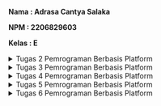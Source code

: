 **Nama    : Adrasa Cantya Salaka**

**NPM     : 2206829603**

**Kelas   : E**

<details>

<summary> Tugas 2 Pemrograman Berbasis Platform </summary>

</br>

# Tugas 2 Pemrograman Berbasis Platform

## Aplikasi Adaptable dari Tugas 2: Inventory App dapat diakses melalui tautan [berikut](https://tugas-2-pbp-aca.adaptable.app/main/).

1. Jelaskan bagaimana cara kamu mengimplementasikan checklist di atas secara step-by-step (bukan hanya sekadar mengikuti tutorial).
   
     - [x]  Membuat sebuah proyek Django baru.
           
     Untuk bisa membuat sebuah proyek Django baru, saya perlu membuat virtual environment di dalam direktori proyek Inventory_App. Hal ini dilakukan dengan tujuan mengisolasi dependencies antara proyek-proyek yang berbeda.

     Di dalam virtual environment tersebut, saya perlu memasangkan dependencies (pada kasus ini, dependencies dituliskan di dalam sebuah file bernama `requirements.txt`) menggunakan perintah `pip install -r requirements.txt`. Selanjutnya, saya akan membuat proyek Django dengan perintah `django-admin startproject Inventory_App .` 

     - [x] Membuat aplikasi dengan nama main pada proyek tersebut.
           
     Di dalam proyek Inventory_App, perintah yang perlu dijalankan untuk membuat aplikasi dengan nama main adalah `python manage.py startapp main`. Perintah ini akan menciptakan direktori baru dengan nama `main` yang akan berisi struktur awal untuk aplikasi Inventory_App.
   
     - [x] Melakukan routing pada proyek agar dapat menjalankan aplikasi main.
           
     Agar aplikasi bernama `main` yang sudah dibuat tadi dapat dijalankan, saya perlu membuka file `settings.py` dan menambahkan `'main'` (nama aplikasi yang dibuat tadi) pada variabel `INSTALLED_APPS`.

     - [x] Membuat model pada aplikasi main dengan nama Item dan memiliki atribut wajib sebagai berikut.
           
     `name` sebagai nama item dengan tipe `CharField`.
   
     `amount` sebagai jumlah item dengan tipe `IntegerField`.

     `description` sebagai deskripsi item dengan tipe `TextField`.

     Untuk bisa memenuhi kriteria-kriteria di atas, saya mmemasukkan barisan kode berikut pada berkas `models.py` di aplikasi main.
   
   ```
     from django.db import models

     class Product(models.Model): # Membuat class Product sebagai nama model yang akan dibuat. models.Model untuk mendefinisikan model pada Django.
         # Assigning each attributes to their respective datatypes.
         name = models.CharField(max_length=255)
         amount = models.IntegerField()
         description = models.TextField()
   ```

     Langkah yang seharusnya saya lakukan adalah mengaplikasikan migrasi model dengan cara menjalankan perintah-perintah berikut secara berurutan pada command prompt.

   `python manage.py makemigrations` # Untuk mencari perbedaan pada model.

   `python manage.py migrate` # Mengaplikasikan perubahan yang ditemukan

     - [x] Membuat sebuah fungsi pada views.py untuk dikembalikan ke dalam sebuah template HTML yang menampilkan nama aplikasi serta nama dan kelas kamu.

     Pada berkas `views.py` yang terletak di dalam berkas aplikasi main, tambahkan kode `from django.shortcuts import render` di line nomor 1 . Tujuan kode ini adalah mengimpor fungsi render dari modul `django.shortcuts` untuk me-render tampilan HTML dengan menggunakan data yang diberikan. Di bawahnya, kita perlu menambahkan barisan kode berikut.
     ```
      def show_main(request):
          context = {
              'app_name': 'Inventory App', 
              'name': 'Adrasa Cantya Salaka',
              'class': 'PBP E'
          }
      
          return render(request, "main.html", context)
     ```
     
     `def show_main(request)` merupakan deklarasi fungsi `show_main`, yang menerima parameter `request`. Fungsi ini akan mengatur permintaan HTTP dan mengembalikan tampilan yang sesuai. `context` adalah dictionary yang berisi data yang akan dikirimkan ke tampilan. Pada konteks ini, tiga data disertakan, yaitu:

     - app_name: Data nama aplikasi.
     - name: Data nama.
     - class: Data kelas.
       
    `return render(request, "main.html", context)` berguna untuk me-render tampilan `main.html` dengan menggunakan fungsi render yang mengambil tiga argumen (`request`, `"main.html"`, dan `context`) sehingga tampilannya bisa dinamis.

     - [X] Membuat sebuah routing pada urls.py aplikasi main untuk memetakan fungsi yang telah dibuat pada views.py.

     Di dalam direktori main, saya akan membuat berkas berjudul `urls.py`. Berkas ini bertanggung jawab untuk mengonfigurasi routing URL aplikasi main.

     Isi dari berkas tersebut adalah sebagai berikut.
     ```
     from django.urls import path # Mendefinisikan pola URL
     from main.views import show_main # Tampilan yang akan ditampilkan saat URL diakses

     app_name = 'main' # Memberikan nama unik pada pola URL dalam aplikasi

     urlpatterns = [
        path('', show_main, name='show_main'),
     ]
     ```
     Selanjutnya yang perlu kita lakukan adalah menambahkan rute URL dalam `urls.py` tingkat proyek untuk menghubungkannya ke tampilan main. Hal ini dilakukan dengan cara mengimpor fungsi `include` untuk mengimpor rute URL dari aplikasi lain (dalam hal ini, dari aplikasi main) ke dalam berkas `urls.py` Inventory_App. Dilanjut dengan menambahkan rute URL `path('main/', include('main.urls'))` pada variabel `urlpatterns`, path URL `'main/'` akan diarahkan ke rute URL yang dibuat tadi pada file `urls.py` di aplikasi main. File `urls.py` pada aplikasi main bertugas untuk mengatur rute URL spesifik yang dibutuhkan oleh fitur-fitur aplikasi main sedangkan `urls.py` pada proyek Inventory_App bertugas untuk mengarahkan rute URL proyek dan akan mengimpor rute URL dari file `urls.py` aplikasi-aplikasi bila dibutuhkan.

     - [X] Melakukan deployment ke Adaptable terhadap aplikasi yang sudah dibuat sehingga nantinya dapat diakses oleh teman-temanmu melalui Internet.

     Langkah pertama yang harus dilakukan adalah memastikan file proyek `Inventory_App` sudah memiliki repositori di GitHub dengan nama `Inventory_App`. Pada website Adaptable.io, pilih `Create New App` dan pilih opsi `Connect Git Repository`, kemudian pilih `repository Inventory_App` dan pilih `branch main`. Langkah selanjutnya adalah memilih `Python App Template` sebagai Deploy Template-nya, Gunakan Database Type `Postgre SQL` dan pilih `python version` sesuai dengan yang digunakan (3.11) dan mengisi start command dengan perintah `python manage.py migrate && gunicorn Inventory_App.wsgi`. Masukkan nama aplikasi, yaitu `tugas-2-pbp-aca`, dimana nama ini juga akan menjadi nama domainnya, terakhir centang bagian `HTTP Listener on PORT` dan klik `Deploy App` untuk memulai proses deployment.

2. Buatlah bagan yang berisi request client ke web aplikasi berbasis Django beserta responnya dan jelaskan pada bagan tersebut kaitan antara `urls.py`, `views.py`, `models.py`, dan berkas html.
   
   ![2.1 Gambar Bagan](https://github.com/acasalaka/Inventory_App/assets/124960259/9884e981-7c46-4f25-83f9-5af771d56693)
   Awalnya, `Client` akan mengirimkan HTTP request ke URL tertentu dan ditangkap oleh `urls.py`. `urls.py` mencocokkan URL yang diterima dari request dengan pola URL yang didefinisikan dalam file ini. Jika URL cocok dengan salah satu pola yang ada, `urls.py` mengarahkan request ke `views.py` yang sesuai. `views.py` dapat berinteraksi dengan `models.py` (jika diperlukan) untuk mengambil atau memanipulasi data dari database. `models.py` mengembalikan data dari database ke `views.py`. `views.py` akan mengolah berkas `main.html` dengan menggunakan data yang telah diperoleh dari `models.py`. Hasil olahan `main.html` oleh `views.py` akan menghasilkan response yang dikirim kembali ke `Client`

3. Jelaskan mengapa kita menggunakan virtual environment? Apakah kita tetap dapat membuat aplikasi web berbasis Django tanpa menggunakan virtual environment?
   
   Pada sebuah proyek yang menggunakan Django, kita perlu menggunakan virtual environment untuk mengisolasi package serta dependencies dari aplikasi sehingga tidak bertabrakan dengan versi lain yang ada pada komputer. Apabila dianalogikan, virtual environment adalah sebuah kamar pribadi di dalam rumah yang sangat bebas untuk digunakan oleh seseorang tanpa mengganggu penghuni-penghuni yang lain. Kita tetap dapat membuat aplikasi web berbasis Django tanpa menggunakan virtual environment, namun pastinya akan rentan bermasalah disaat kita memiliki lebih dari satu proyek Django pada komputer kita.  

4. Jelaskan apakah itu MVC, MVT, MVVM dan perbedaan dari ketiganya.

   Ketiganya merupakan jenis-jenis pola desain arsitektur. 
   
   **Model - View - Controller (MVC)**
   _Referensi: [https://www.geeksforgeeks.org/mvc-framework-introduction/](https://www.geeksforgeeks.org/mvc-framework-introduction/)_ 
   
   ![4.1 Gambar Bagan MVC](https://github.com/acasalaka/Inventory_App/assets/124960259/81e4e801-6b05-4138-b398-765742447796)
   
   - Model: komponen ini berisi tentang logika bisnis dan status data yang ada di dalam aplikasi. Ini dapat mewakili data yang ditransfer antara komponen View dan Controller atau data terkait logika bisnis lainnya.
   - View: komponen ini berhubungan dengan antarmuka pengguna yang terdiri dari HTML/CSS.XML. Komponen ini berkomunikasi dengan pengontrol dan terkadang berinteraksi dengan model. View berkerja sama dengan controller untuk menciptakan tampilan dinamis pada aplikasi yang dikembangkan. Selain bertugas untuk menangani antarmuka dan interaksi pengguna, komponen view juga memiliki tugas untuk menyajikan data yang sesuai untuk pengguna.
   - Controller: Controller adalah komponen yang mengintegrasikan View dan Model, perantara. Memproses semua logika bisnis dan permintaan masuk, memanipulasi data menggunakan komponen Model, dan berinteraksi dengan View untuk me-render tampilan akhir.
   
   Perbedaannya dengan yang lain adalah mempunyai batasan yang jelas antara logika bisnis, logika UI, dan logika input. Selain itu, perbedaan-perbedaan lainnya antara lain inputnya diarahkan pada Controller, relasi antara Controller dan View bersifat many-to-one, dan Controller menyerahkan Model ke View juga sehingga View paham tentang Controller. 
   
   **Model - View - Template (MVT)**
   _Referensi: [https://www.geeksforgeeks.org/django-project-mvt-structure/](https://www.geeksforgeeks.org/django-project-mvt-structure/)_ 
   
   ![4.2 Gambar Bagan MVT](https://github.com/acasalaka/Inventory_App/assets/124960259/2c981e8d-0834-4687-b8cc-1ec33a1d46be)

     Merupakan turunan dari MVC.
     
   - Model: bertindak sebagai interface data. objek yang mendefinisikan entitas pada database beserta konfigurasinya.
   - View: interface pengguna — apa yang dilihat di browser saat me-render situs web. Logika utama dari aplikasi yang akan melakukan pemrosesan terhadap permintaan yang masuk.
   - Template: komponen yang berfungsi untuk mengatur tampilan atau antarmuka pengguna. Template memisahkan kode HTML dari logika aplikasi. Dalam MVT, template digunakan untuk merancang tampilan yang akhirnya akan diisi dengan data dari Model melalui View.
  
   Perbedaannya dengan yang lain adalah alurnya. Berikut adalah alur pemrosesan sebuah request atau permintaan pada MVT. Yang pertama, permintaan yang masuk ke dalam server Django akan diproses melalui `urls` untuk diteruskan ke `views` yang didefinisikan oleh pengembang untuk memproses permintaan tersebut. Apabila terdapat proses yang membutuhkan keterlibatan database, maka nantinya `views` akan memanggil query ke `models` dan database akan mengembalikan hasil dari query tersebut ke `views`. Setelah permintaan telah selesai diproses, hasil proses tersebut akan dipetakan ke dalam HTML yang sudah didefinisikan sebelum akhirnya HTML tersebut dikembalikan ke pengguna sebagai respons.

   **Model - View - ViewModel (MVVM)**
   _Referensi: [https://www.geeksforgeeks.org/introduction-to-model-view-view-model-mvvm/](https://www.geeksforgeeks.org/introduction-to-model-view-view-model-mvvm/)_
   
   ![4.3 Gambar Bagan MVVM](https://github.com/acasalaka/Inventory_App/assets/124960259/b97b6af3-2fda-40f0-9c2f-d69127d4354e)

   - Model: objek bisnis yang merangkum data dan perilaku domain aplikasi, hanya menyimpan data.
   - View: memformat data sehingga mudah untuk dilihat oleh pengguna.
   - ViewModel: abstraksi dari View dan juga penyedia pembungkus data Model untuk ditautkan. ViewModel terdiri dari Model yang diubah menjadi View, dan berisi perintah yang dapat digunakan oleh View untuk mempengaruhi Model.
   
   Perbedaannya dengan yang lain adalah inputnya diawali pada Model, relasi antara ViewModel dengan View dan Model bersifat one-to-many, dan View tidak aware akan Model.


</details>

<details>

<summary> Tugas 3 Pemrograman Berbasis Platform </summary>

</br>

# Tugas 3 Pemrograman Berbasis Platform


1.   Apa perbedaan antara form POST dan form GET dalam Django?

   POST dan GET adalah satu-satunya metode HTTP yang digunakan saat menangani formulir. Akan tetapi, keduanya memiliki fungsi yang berbeda. Tabel di bawah ini menjelaskan perbedaan POST dan GET dalam Django. Berikut adalah [sumber](https://docs.djangoproject.com/en/4.2/topics/forms/#:~:text=GET%20and%20POST%20are%20typically,the%20state%20of%20the%20system) yang saya gunakan.
   
| POST | GET | 
| :-----------: | :---------: |
| POST digunakan saat ada permintaan untuk mengubah keadaan sistem | GET hanya boleh digunakan untuk permintaan yang tidak mempengaruhi keadaan sistem | 
| Formulir masuk Django dikembalikan menggunakan metode POST | GET menggabungkan data yang dikirimkan ke dalam string, dan menggunakannya untuk membuat URL | 
| Lebih aman, dapat digunakan untuk admin form dan menulis password | Lebih tidak aman, seluruh tulisan akan ditampilkan pada URL | 


2.   Apa perbedaan utama antara XML, JSON, dan HTML dalam konteks pengiriman data?

   [Sumber 1](https://www.deltaxml.com/blog/xml/whats-the-relationship-between-xml-json-html-and-the-internet/#:~:text=The%20differences%20between%20XML%2C%20JSON,how%20that%20data%20is%20displayed.), [Sumber 2](https://www.dicoding.com/blog/apa-itu-json/) & [Sumber 3](https://aws.amazon.com/id/compare/the-difference-between-json-xml/)
   
| XML (eXtensible Markup Language) | JSON (JavaScript Object Notation) | HTML (HyperText Markup Language) |
| :-----------: | :---------: | :----------: |
| XML memiliki data yang lebih terstruktur dan pengguna dapat menggunakannya untuk menambahkan catatan | JSON digunakan untuk mengirimkan data dengan cara data diuraikan dan dikirimkan melalui internet | HTML adalah bahasa markup yang digunakan untuk membuat dan menampilkan halaman web |
| XML merepresentasikan data dengan membentuk struktur seperti tree yang dimulai dari root, lalu branch, hingga berakhir pada leaves | JSON menggunakan pasangan kunci-nilai | HTML menggunakan tag untuk mendefinisikan elemen-elemen struktural di dalam halaman web |

3.   Mengapa JSON sering digunakan dalam pertukaran data antara aplikasi web modern?

   Karena format pertukaran datanya sangat ringan serta lebih mudah dibaca dan ditulis oleh manusia, sehingga mudah untuk diterjemahkan dan dibuat (generate) oleh komputer.

4.    Jelaskan bagaimana cara kamu mengimplementasikan checklist di atas secara step-by-step (bukan hanya sekadar mengikuti tutorial).
   
-   [x]  Membuat input form untuk menambahkan objek model pada app sebelumnya.
  
   Yang pertama harus dilakukan adalah membuat file di direktori `main` dengan nama `forms.py` lalu menambahkan Product dari models.py supaya isi dari form akan disimpan menjadi objek Product dengan meminta fields yang sesuai pada `models.py`. Untuk membuat sebuah input form pada aplikasi Django, kita perlu menggunakan `from django.forms import ModelForm` yang telah didesain khusus untuk mengubah model menjadi Django form. Berikut adalah barisan kode yang saya gunakan.
   
   ```
   from django.forms import ModelForm
   from main.models import Product

   class ProductForm(ModelForm):
    class Meta:
        model = Product
        fields = ["name", "amount", "description"]
   ```
   `fields` sebaiknya dinyatakan secara eksplisit agar pengguna dapat menggunakan input forms tersebut dengan baik dan menghindari adanya kesalahan input. Value `__all__` dapat digunakan untuk menyatakan bahwa semua field pada model dapat digunakan.

   Setelah itu, saya perlu meng-import beberapa fungsi di dalam `views.py` di direktori main, menambahkan fungsi `create_product` dan mengubah fungsi `show_main`.

   ```
   from django.http import HttpResponseRedirect
   from main.forms import ProductForm
   from django.urls import reverse

   def show_main(request):
    products = Product.objects.all()
    count_products = Product.objects.count()
    context = {
        'app_name': 'Inventory App', 
        'name': 'Adrasa Cantya Salaka',
        'class': 'PBP E',
        'products': products,
        'count_products': count_products,
    }

    return render(request, "main.html", context)

   def create_product(request):
   form = ProductForm(request.POST or None)
   if form.is_valid() and request.method == "POST":
      form.save()
        return HttpResponseRedirect(reverse('main:show_main'))
   
   context = {'form': form}
   return render(request, "create_product.html", context)
   ```

     - [x] Tambahkan 5 fungsi views untuk melihat objek yang sudah ditambahkan dalam format HTML, XML, JSON, XML by ID, dan JSON by ID.

   a. HTML
      Agar bisa menampilkan objek yang sudah ditambahkan dalm format HTML, saya perlu membuat sebuah template dasar bernama `base.html` di dalam sebuah folder yang berada di root folder dengan nama `templates`. Isi dari `base.html` adalah sebagai berikut.

   ```
   {% load static %}
   <!DOCTYPE html>
   <html lang="en">
    <head>
        <meta charset="UTF-8" />
        <meta
            name="viewport"
            content="width=device-width, initial-scale=1.0"
        />
        {% block meta %}
        {% endblock meta %}
    </head>

    <body>
        {% block content %}
        {% endblock content %}
    </body>
   </html>
   ```

   Kemudian, saya perlu mengubah file `settings.py` yang ada di subdirektori `Inventory_App` dan menambahkan kode `'DIRS': [BASE_DIR / 'templates']` di dalam variabel TEMPLATES. Hal ini perlu dilakukan agar kode pada `base.html` dapat dideteksi sebagai template.

   Tahapan selanjutnya adalah mengubah `main.html` di dalam subdirektori `templates` menjadi barisan kode di bawah.

   ```
   {% extends 'base.html' %}

   {% block content %}
      <h1>Inventory App Page</h1>

       <h5>App Name: </h5>
       <p>{{ app_name }}</p>

       <h5>Name: </h5>
       <p>{{ name }}</p> <!-- Ubahlah sesuai dengan nama kamu -->

       <h5>Class: </h5>
       <p>{{ class }}</p> <!-- Ubahlah sesuai dengan kelas kamu -->

       <p> Selamat datang di Inventory App! Anda telah memasukkan {{count_products}} barang ke dalam aplikasi ini. Selamat berbelanja! </p>
   {% endblock content %}
   ```

   Saya juga perlu membuat sebuah file baru dengan nama `create_product.html` di direktori main/templates. File tersebut diisi dengan kode sebagai berikut.

   ```
   {% extends 'base.html' %} 

   {% block content %}
   <h1>Add New Product</h1>

   <form method="POST"> // menandakan block mana yang digunakan untuk form dengan metode POST
    {% csrf_token %} // menjadi token untuk menjaga keamanan supaya tercegah dari serangan berbahaya
    <table>
        {{ form.as_table }} // menampilkan fields pada form yang sudah dibuat di file forms.py sebagai tabel
        <tr>
            <td></td>
            <td>
                <input type="submit" value="Add Product"/> // membuat sebuah tombol submit dengan tulisan Add Product untuk    mengirimkan request ke view create_product(request)
            </td>
        </tr>
    </table>
   </form>

   {% endblock %}
   ```
   Di dalam file `main.html`, tambahkan kode di bawah ke dalam `{% block content %}` supaya dapat menampilkan data produk dalam bentuk tabel sekaligus tombol "Add Product" yang akan me-redirect ke halaman form.

   ```
   <table>
            <tr>
            <th>Name</th>
            <th>Amount</th>
            <th>Description</th>
            <th>Date Added</th>
        </tr>

        {% for product in products %}
            <tr>
                <td>{{product.name}}</td>
                <td>{{product.amount}}</td>
                <td>{{product.description}}</td>
                <td>{{product.date_added}}</td>
            </tr>
        {% endfor %}
    </table>

    <br />

    <a href="{% url 'main:create_product' %}">
        <button>
            Add New Product
        </button>
    </a>
   {% endblock content %}
   ```

   b. XML, JSON, XML by ID, JSON by ID

   Pada file `views.py` yang ada pada folder main, tambahkan import `HttpResponse` dan `Serializer` pada bagian paling atas. `Serializers` digunakan untuk translate objek model menjadi format lain seperti XML dan JSON. Kemudian, membuat fungsi baru seperti pada barisan kode di bawah pada file `views.py` di `main`.

   ```
   from django.http import HttpResponse
   from django.core import serializers

   def show_xml(request):
      data = Product.objects.all()
      return HttpResponse(serializers.serialize("xml", data), content_type="application/xml")

   def show_json(request):
       data = Product.objects.all()
       return HttpResponse(serializers.serialize("json", data), content_type="application/json")

   def show_xml_by_id(request, id):
       data = Product.objects.filter(pk=id)
       return HttpResponse(serializers.serialize("xml", data), content_type="application/xml")

   def show_json_by_id(request, id):
       data = Product.objects.filter(pk=id)
       return HttpResponse(serializers.serialize("json", data), content_type="application/json")
   ```

   - [x] Membuat routing URL untuk masing-masing views yang telah ditambahkan pada poin 2.
     
   a. HTML
   
   Untuk bisa mengakses view HTML, yang perlu kita lakukan cukup mengubah salah satu path yang telah kita tuliskan pada `urlpatterns` di dalam file `urls.py` yaitu `main/` menjadi `' '` sehingga dapat diakses pada Local Host HTML secara langsung, tanpa perlu menambahkan path `main/` di akhir URL.

   b. XML
   
   Menambahkan path baru ke dalam `urlpatterns` dalam file `urls.py` sehingga fungsi yang baru ditambahkan dapat diakses dengan menambahkan `xml/` pada tautan local host kita. Kodenya adalah sebagai berikut `path('xml/', show_xml, name='show_xml'),`

   c. JSON
   
   Menambahkan path baru ke dalam `urlpatterns` dalam file `urls.py` sehingga fungsi yang baru ditambahkan dapat diakses dengan menambahkan `json/` pada tautan local host kita. Kodenya adalah sebagai berikut `path('json/', show_json, name='show_json'),`

   d. XML by ID
   
   Menambahkan path url ke dalam `urlpatterns` menggunakan kode `path('xml/<int:id>/', show_xml_by_id, name='show_xml_by_id'),`.
   
   e. JSON by ID
   
   Menambahkan path url ke dalam `urlpatterns` menggunakan kode `path('json/<int:id>/', show_json_by_id, name='show_json_by_id'),`.
     
5.   Mengakses kelima URL di poin 2 menggunakan Postman, membuat screenshot dari hasil akses URL pada Postman, dan menambahkannya ke dalam README.md.
   
   a. HTML
   ![HTML](https://github.com/acasalaka/Inventory_App/assets/124960259/65cf14b5-01d0-48e5-bee5-d3b452256f01)

   b. XML
   ![XML](https://github.com/acasalaka/Inventory_App/assets/124960259/e64976ef-ed82-468a-9bb1-c1b9ec12f023)

   c. JSON
   ![JSON](https://github.com/acasalaka/Inventory_App/assets/124960259/ad5f657f-6aa0-414b-8462-f6d2022d517c)

   d. XML by ID (saya menggunakan ID = 3)
   ![XML by ID = 3](https://github.com/acasalaka/Inventory_App/assets/124960259/330b582f-f8f1-4324-b796-2733af1077b4)

   e. JSON by ID (saya menggunakan ID = 3)
   ![JSON by ID = 3](https://github.com/acasalaka/Inventory_App/assets/124960259/11b150b4-852d-476a-b63a-ba1a20812b80)


</details>

<details>
<summary> Tugas 4 Pemrograman Berbasis Platform</summary>
</br>

# Tugas 4 Pemrograman Berbasis Platform

1. Apa itu `Django UserCreationForm`, dan jelaskan apa kelebihan dan kekurangannya?
   
   `Django UserCreationForm` adalah impor formulir bawaan yang memudahkan pembuatan formulir pendaftaran pengguna dalam aplikasi web. Dengan formulir ini, pengguna baru dapat mendaftar dengan mudah di situs web Anda tanpa harus menulis kode dari awal.

| KELEBIHAN | KEKURANGAN | 
| :-----------: | :---------: |
| Mudah digunakan karena formulirnya sudah jadi, kita hanya cukup meng-import | Tidak menyediakan pendaftaran eksternal, misalkan menggunakan Google Account, dll. | 
| Telah terintegrasi dengan Django's authentication system | Tampilannya perlu disesuaikan dengan layout web kita | 
| Proses validasi otomatis | Data bawaan yang diautentikasi hanya username dan password, sehingga jika ingin menambahkan kolom lain perlu dikerjakan secara manual |

2. Apa perbedaan antara autentikasi dan otorisasi dalam konteks Django, dan mengapa keduanya penting?

   Autentikasi adalah proses menentukan identitas pengguna. Dalam Django, autentikasi biasanya melibatkan pengguna untuk memasukkan kredensial mereka (seperti nama pengguna dan kata sandi) untuk masuk ke akun mereka. Django menyediakan sistem autentikasi bawaan yang mencakup model pengguna (django.contrib.auth.models.User), formulir autentikasi, dan pustaka otentikasi yang memudahkan pengembang untuk mengimplementasikan proses autentikasi.

   Otorisasi adalah proses untuk menentukan apakah pengguna yang meminta izin masuk tersebut sudah memiliki akses dari sumber daya yang berwenang. Dalam Django, otorisasi biasanya diimplementasikan menggunakan sistem otorisasi berdasarkan peran (role-based) dan izin (permission-based). Anda dapat menetapkan peran kepada pengguna (misalnya, pengguna biasa, admin, atau moderator) dan kemudian memberikan izin kepada peran tersebut untuk melakukan tindakan tertentu di dalam aplikasi.

   Keduanya penting karena merupakan salah satu bentuk sistem keamanan website. Hal ini perlu dilakukan agar mencegah akses yang tidak sah atau tidak diinginkan ke sumber daya atau informasi sensitif.

3. Apa itu cookies dalam konteks aplikasi web, dan bagaimana Django menggunakan cookies untuk mengelola data sesi pengguna?

   Cookie (sering dikenal sebagai cookie internet) adalah file teks dengan potongan kecil data — seperti nama pengguna dan kata sandi — yang digunakan untuk mengidentifikasi komputer user saat user menggunakan jaringan. Dengan kata lain, cookie adalah istilah untuk kumpulan informasi yang berisi rekam jejak dan aktivitas ketika menelusuri sebuah website. Secara sederhana pengertian cookies adalah kumpulan data yang diterima komputer dari sebuah situs dan mengirimkan kembali ke situs yang dikunjungi. Cookie khusus digunakan untuk mengidentifikasi pengguna tertentu dan meningkatkan pengalaman penelusuran web mereka. Data yang disimpan dalam cookie dibuat oleh server pada koneksi user. Data ini diberi label dengan ID unik untuk user dan komputer user. Ketika cookie dipertukarkan antara komputer user dan server jaringan, server membaca ID dan mengetahui informasi apa yang secara khusus disajikan kepada user.

   Django menggunakan cookies untuk mengelola data sesi pengguna dengan menggunakan mekanisme yang disebut "Django Sessions." Django Sessions memungkinkan user untuk menyimpan data sesi pengguna secara aman pada sisi server, tetapi tetap mengidentifikasi pengguna dengan bantuan cookie yang dikirim ke peramban pengguna.

4. Apakah penggunaan cookies aman secara default dalam pengembangan web, atau apakah ada risiko potensial yang harus diwaspadai?

   Django secara default mengenkripsi cookies sesi pengguna, sehingga keamanan data sensitif pengguna dapat dipastikan aman. Akan tetapi, cookie dapat menimbulkan risiko keamanan bila digunakan secara tidak benar. Informasi sensitif yang disimpan dalam cookie dapat rentan terhadap akses tidak sah, terutama jika dikirimkan melalui koneksi HTTP yang tidak aman. Selain itu, cookie dapat menjadi vektor untuk serangan cross-site scripting (XSS) dan cross-site request forgery (CSRF), di mana aktivitas jahat dapat dijalankan pada browser pengguna dengan mengeksploitasi kelemahan kode situs web.

5. Jelaskan bagaimana cara kamu mengimplementasikan checklist di atas secara step-by-step (bukan hanya sekadar mengikuti tutorial).
   
   - [X] Mengimplementasikan fungsi registrasi, login, dan logout untuk memungkinkan pengguna untuk mengakses aplikasi sebelumnya dengan lancar.
  
   Semuanya dikerjakan di dalam virtual environment (env).

   a. Registrasi
   
Pada file `views.py` yang ada pada subdirektori `main`, saya akan membuat fungsi `registrasi` yang menerima parameter `request` dengan kode sebagai berikut.

```
def register(request):
    form = UserCreationForm()

    if request.method == "POST":
        form = UserCreationForm(request.POST)
        if form.is_valid():
            form.save()
            messages.success(request, 'Your account has been successfully created!')
            return redirect('main:login')
    context = {'form':form}
    return render(request, 'register.html', context)
```

`form = UserCreationForm(request.POST)` digunakan untuk membuat variabel `form` baru yang merupakan `UserCreationForm`. Kemudian memasukkan `QueryDict` berdasarkan input dari user pada `request.POST`. `form.is_valid()` digunakan untuk memvalidasi isi input form, `form.save()` digunakan untuk membuat dan menyimpan data dari form, `messages.success(request, 'Your account has been successfully created!')` digunakan untuk menampilkan pesan kepada pengguna apabila ia berhasil melakukan registrasi. `return redirect('main:show_main')` digunakan untuk redirect user setelah data form berhasil disimpan.

Selain itu saya juga akan menambahkan `import redirect, UserCreationForm,` dan `messages` pada bagian paling atas untuk mendukung `UserCreationForm`.

```
from django.shortcuts import redirect
from django.contrib.auth.forms import UserCreationForm
from django.contrib import messages
```

Langkah selanjutnya adalah membuat berkas `register.html` pada folder `main/templates` dan mengisinya dengan barisan kode di bawah.

```
{% extends 'base.html' %}

{% block meta %}
    <title>Register</title>
{% endblock meta %}

{% block content %}  

<div class = "login">
    
    <h1>Register</h1>  

        <form method="POST" >  
            {% csrf_token %}  
            <table>  
                {{ form.as_table }}  
                <tr>  
                    <td></td>
                    <td><input type="submit" name="submit" value="Daftar"/></td>  
                </tr>  
            </table>  
        </form>

    {% if messages %}  
        <ul>   
            {% for message in messages %}  
                <li>{{ message }}</li>  
                {% endfor %}  
        </ul>   
    {% endif %}

</div>  

{% endblock content %}
```

Seperti tugas03. kita perlu mengubungkan file ini dengan main dengan cara mengimpor fungsi ini kedalam `views.py` menggunakan `from main.views import register`. Setelah itu kita juga perlu menambahkan path url ini ke dalam `urlspattern` di `urls.py` dengan kode `path('register/', register, name='register'),`.


   b. Login

Pada file `views.py` yang ada pada subdirektori `main`, saya akan membuat fungsi `login_user` yang menerima parameter `request` dengan kode sebagai berikut.

```
def login_user(request):
    if request.method == 'POST':
        username = request.POST.get('username')
        password = request.POST.get('password')
        user = authenticate(request, username=username, password=password)
        if user is not None:
            login(request, user)
            return redirect('main:show_main')
        else:
            messages.info(request, 'Sorry, incorrect username or password. Please try again.')
    context = {}
    return render(request, 'login.html', context)
```

Sedikit berbeda dengan registrasi, pada barisan kode di atas terdapat `uthenticate(request, username=username, password=password` yang digunakan untuk melakukan autentikasi pengguna berdasarkan username dan password yang diterima dari permintaan (request) yang dikirim oleh pengguna saat login.

Selain itu saya juga perlu menambahkan `import authenticate, login` pada bagian paling atas dengan kode `from django.contrib.auth import authenticate, login`

Langkah selanjutnya adalah membuat berkas `login.html` pada folder `main/templates` dan mengisinya dengan barisan kode di bawah.

```
{% extends 'base.html' %}

{% block meta %}
    <title>Login</title>
{% endblock meta %}

{% block content %}

<div class = "login">

    <h1>Login</h1>

    <form method="POST" action="">
        {% csrf_token %}
        <table>
            <tr>
                <td>Username: </td>
                <td><input type="text" name="username" placeholder="Username" class="form-control"></td>
            </tr>
                    
            <tr>
                <td>Password: </td>
                <td><input type="password" name="password" placeholder="Password" class="form-control"></td>
            </tr>

            <tr>
                <td></td>
                <td><input class="btn login_btn" type="submit" value="Login"></td>
            </tr>
        </table>
    </form>

    {% if messages %}
        <ul>
            {% for message in messages %}
                <li>{{ message }}</li>
            {% endfor %}
        </ul>
    {% endif %}     
        
    Don't have an account yet? <a href="{% url 'main:register' %}">Register Now</a>

</div>

{% endblock content %}
```

Seperti registrasi. saya perlu mengubungkan file ini dengan main dengan cara mengimpor fungsi ini kedalam `views.py` menggunakan `from main.views import login_user`. Setelah itu kita juga perlu menambahkan path url ini ke dalam `urlspattern` di `urls.py` dengan kode `path('login/', login_user, name='login'),`.

   c. Logout

Pada file `views.py` yang ada pada subdirektori `main`, saya akan membuat fungsi `logout_user` yang menerima parameter `request` dengan kode sebagai berikut.

```
def logout_user(request):
    logout(request)
    return redirect('main:login')
```

Selain itu saya juga perlu menambahkan `import logout` pada bagian paling atas dengan kode `from django.contrib.auth import logout`

Setelah itu, saya perlu menambahkan barisan kode berikut pada file `main.html` dan diletakkan setelah tag Add New Product.

```
<a href="{% url 'main:logout' %}">
    <button>
        Logout
    </button>
</a>
```

Seperti registrasi dan login. saya perlu mengubungkan file ini dengan main dengan cara mengimpor fungsi ini kedalam `views.py` menggunakan `from main.views import logout_user`. Setelah itu kita juga perlu menambahkan path url ini ke dalam `urlspattern` di `urls.py` dengan kode `path('logout/', logout_user, name='logout'),`.


   - [X] Membuat dua akun pengguna dengan masing-masing tiga dummy data menggunakan model yang telah dibuat pada aplikasi sebelumnya untuk setiap akun di lokal.

<img width="960" alt="Screenshot 2023-09-27 113303" src="https://github.com/acasalaka/Inventory_App/assets/124960259/dc9ceb0d-8c7a-4a28-bdf7-d2ee4baf2a89">

<img width="960" alt="Screenshot 2023-09-27 113321" src="https://github.com/acasalaka/Inventory_App/assets/124960259/068f8421-0b28-40ae-9c9a-3f95dc674b52">

Disini terlihat bahwa kedua user masih memiliki barang-barang yang sama di inventori mereka. Selain ini, saya juga masih mengalami error saat ingin melakukan `python manage.py runserver` di dalam virtual environment.

   - [X] Menghubungkan model Item dengan User.

   Buka models.py yang ada di direktori main lalu impor `User` dari `django.contrib.auth.models`. Pada model Product yang ada, saya perlu menambahkan kode berikut.

```
class Product(models.Model):
   user = models.ForeignKey(User, on_delete=models.CASCADE)
   ...
```

Hal ini dilakukan supaya kita menghubungkan satu produk dengan satu user menggunakan relationship, sehingga sebuah produk pasti terasosiasi dengan user. Pada file `views.py` yang ada di direktori main, saya perlu memodifikasi fungsi `create_product` menjadi sebagai berikut.

```
def create_product(request):
form = ProductForm(request.POST or None)

if form.is_valid() and request.method == "POST":
  product = form.save(commit=False)
  product.user = request.user
  product.save()
  return HttpResponseRedirect(reverse('main:show_main'))
...
```

`commit=False` berfungsi supaya Django tidak langsung menyimpan objek yang dibuat dari form ke database sehingga objek dapat dimodifikasi tersebut dahulu. Kita mengisi field user dengan objek User dari return nilai `request.user` yang sudah terautentikasi untuk menandakan bahwa objek tersebut milik pengguna yang sedang login.

Selanjutnya, saya perlu mengubah fungsi `show_main` menjadi sebagai berikut.
```
def show_main(request):
    products = Product.objects.filter(user=request.user)

    context = {
        'name': request.user.username,
    ...
    }
...
```

Langkah terakhir adalah melakukan migrasi karena saya telah melakukan perubahan pada Model products. Saat ada error yang muncul pada proses migrasi, kita perlu menulis `1` untuk menetapkan default value untuk field user pada semua row yang telah dibuat pada basis data.
  
   - [X] Menampilkan detail informasi pengguna yang sedang logged in seperti username dan menerapkan cookies seperti last login pada halaman utama aplikasi.   

Pada file `views.py` yang ada pada subdirektori `main`, saya perlu menambahkan `import HttpResponseRedirect, reverse, dan datetime` pada bagian paling atas. Selanjutnya, saya perlu menambahkan cookie pada fungsi `login_user` yang bernama `last_login` supaya bisa menentukan kapan waktu terakhir user tersebut melakukan login. Hal ini dilakukan dengan mengganti kode pada blok `if user is not None:` dengan kode sebagai berikut.

```
...
if user is not None:
    login(request, user)
    response = HttpResponseRedirect(reverse("main:show_main")) 
    response.set_cookie('last_login', str(datetime.datetime.now()))
    return response
...
```

`login(request, user)` berfungsi agar web melakukan login terlebih dahulu. Selanjutnya program akan membuat sebuah variabel baru bernama `response` yang berisikan `HttpResponseRedirect(reverse("main:show_main"))`. Nantinya, response akan ditambahkan dengan cookie last_login.

Langkah selanjutnya adalah menambahkan kode `'last_login': request.COOKIES['last_login']` pada variable `context` di fungsi `show_main`.

Saya juga perlu mengubah fungsi `logout_user` menjadi sebagai berikut sehingga cookie `last_login` dihapus saat pengguna melakukan logout.

```
def logout_user(request):
    logout(request)
    response = HttpResponseRedirect(reverse('main:login'))
    response.delete_cookie('last_login')
    return response
```

Agar perubahan dan juga sesi terakhir login dapat dilihat secara langsung oleh user, saya perlu menambahkan `<h5>Sesi terakhir login: {{ last_login }}</h5>` pada barisan kode yang terletak di `main.html`.

</details>

<details>
<summary>Tugas 5 Pemrograman Berbasis Platform</summary>
</br>

# Tugas 5 Pemrograman Berbasis Platform

<b> 1. Kustomisasi desain pada templat HTML yang telah dibuat pada Tugas 4 dengan menggunakan CSS atau CSS framework </b>

-  Kustomisasi halaman login, register, dan tambah inventori semenarik mungkin.

Pada tugas ini, saya menggunakan CSS from scratch. Saya juga banyak menggunakan icon yang diperoleh dari fontawesome.com. Untuk itu, saya perlu menambahkan barisan kode ini setelah {% block meta %} untuk meng-import icon yang diinginkan.

```
<script src="https://kit.fontawesome.com/54f81dee97.js" crossorigin="anonymous"></script>
```

Selanjutnya saya akan menambahkan block `<style>` di bawah block script untuk meletakkan pengaturan style yang saya inginkan dari halaman login, register, dan tambah inventori. Pada block ini, saya banyak menggunakan element selector, class selector, dan juga [attribute="value"] selector. Berikut adalah styles yang saya gunakan untuk menciptakan halaman login yang menarik. 

```
body {
    font-family: "Poppins", sans-serif;
    text-align: center;
    max-width: fit-content;
    max-height: fit-content;
    background-image: url('https://images.unsplash.com/photo-1513672494107-cd9d848a383e?ixlib=rb-4.0.3&ixid=M3wxMjA3fDB8MHxwaG90by1wYWdlfHx8fGVufDB8fHx8fA%3D%3D&auto=format&fit=crop&w=2069&q=80');
    background-size: cover;
    background-repeat: no-repeat;
    background-attachment: fixed;
}
.container {
    display: inline-block;
    width: 220px;
    height: 300px;
    position: absolute;
    top: 48%;
    left: 50%;
    transform: translate(-50%, -50%);
    margin: 0 auto;
    padding: 40px;
    background-color: #fff;
    border-radius: 8px;
    box-shadow: 0 2px 5px rgba(0, 0, 0, 0.2);
}
.register_message {
    font-family: "Poppins", sans-serif;
    font-size: smaller;
    position: absolute;
    top: 71%;
    left: 50%;
    transform: translate(-50%, -50%);
    max-width: 400px;
    margin: 0 auto;
    padding: auto;
}
i {
    font-size: 60px;
    padding-bottom: 17px;
}
table {
    display: inline-block;
    margin-bottom: 5px;
}
input[type="text"],
input[type="password"] {
    width: 80%; 
    padding: 10px;
    margin-top: 5px;
    margin-bottom: 10px;
    border: 1px solid #ccc;
    border-radius: 8px;
}
input[type="submit"] {
    background-color: #0070e8;
    color: #fff;
    border: none;
    padding: 10px 20px;
    border-radius: 8px;
    cursor: pointer;
    position: absolute;
    left: 37%;
}
input[type="submit"]:hover {
    background-color: #024995;
}
```
Di bawah ini adalah kode untuk styling halaman register.
```
body {
    font-family: "Poppins", sans-serif;
    text-align: center;
    max-width: auto;
    max-height: auto;
    background-image: url('https://images.unsplash.com/photo-1513672494107-cd9d848a383e?ixlib=rb-4.0.3&ixid=M3wxMjA3fDB8MHxwaG90by1wYWdlfHx8fGVufDB8fHx8fA%3D%3D&auto=format&fit=crop&w=2069&q=80');
    background-size: cover;
    background-repeat: no-repeat;
    background-attachment: fixed;
}
.register {
    display: inline-block;
    width: auto;
    height: auto;
    position: absolute;
    top: 48%;
    left: 50%;
    transform: translate(-50%, -50%);
    margin: 0 auto;
    padding-left: 30px;
    padding-right: 30px;
    background-color: #fff;
    border-radius: 8px;
    box-shadow: 0 2px 5px rgba(0, 0, 0, 0.2);
}
table {
    margin-bottom: 3px;
    text-align: left;
}
input[type="text"],
input[type="password"] {
    width: 80%; 
    padding: 10px;
    margin-top: 5px;
    margin-bottom: 10px;
    border: 1px solid #ccc;
    border-radius: 8px;
    text-align: left;
}
input[type="submit"] {
    background-color: #0070e8;
    color: #fff;
    border: none;
    padding: 10px 20px;
    border-radius: 8px;
    cursor: pointer;
    position: relative;
    margin-top: 10px;
    margin-bottom: 10px;
    transform: translateX(-90%);
}
input[type="submit"]:hover {
    background-color: #024995;
}
span[class="helptext"] {
    font-size: smaller;
}
ul {
    text-align: left;
}
th {
    text-align: left;
}
tr {
    text-align: center;
}
```
Terakhir, barisan kode di bawah ini digunakan untuk styling halaman create_product.
```
* {
    margin: 0;
    padding: 0;
    font-family: "Poppins", sans-serif;
    text-align: center;
}
body {
    font-family: "Poppins", sans-serif;
    text-align: center;
    max-width: auto;
    max-height: auto;
    background-color: blanchedalmond;
    background-size: cover;
    background-repeat: no-repeat;
    background-attachment: fixed;
}
h2 {
    margin-bottom: 10px;
}
.add-product {
    display: inline-block;
    width: auto;
    height: auto;
    position: absolute;
    top: 48%;
    left: 50%;
    transform: translate(-50%, -50%);
    margin: 0 auto;
    padding: 30px;
    background-color: #fff;
    border-radius: 8px;
    box-shadow: 0 2px 5px rgba(0, 0, 0, 0.2);
}
table {
    margin-bottom: 3px;
    text-align: left;
}
input[type="text"],
input[type="number"], textarea {
    width: 80%; 
    padding: 10px;
    margin-top: 5px;
    margin-bottom: 10px;
    border: 1px solid #ccc;
    border-radius: 8px;
    text-align: left;
}
input[type="submit"] {
    background-color: #0070e8;
    color: #fff;
    border: none;
    padding: 10px 20px;
    border-radius: 8px;
    cursor: pointer;
    position: relative;
    margin-top: 10px;
    transform: translateX(-30%);
}
input[type="submit"]:hover {
    background-color: #024995;
}
ul {
    text-align: left;
}
td {
    border-radius: 8px;
}
th {
    text-align: left;
}
```

- Kustomisasi halaman daftar inventori menjadi lebih berwarna maupun menggunakan apporach lain seperti menggunakan Card.

Pada tugas ini, saya menggunakan CSS from scratch. Saya juga banyak menggunakan icon yang diperoleh dari fontawesome.com. Untuk itu, saya perlu menambahkan barisan kode ini setelah {% block meta %} untuk meng-import icon yang diinginkan.

```
<script src="https://kit.fontawesome.com/54f81dee97.js" crossorigin="anonymous"></script>
```

Selanjutnya saya akan menambahkan block `<style>` di bawah block script untuk meletakkan pengaturan style yang saya inginkan dari halaman login, register, dan tambah inventori. Pada block ini, saya banyak menggunakan element selector, class selector, [attribute="value"] selector, dan juga menggunakan pseudo-class selector `:visited`, `:hover`, `:last-child`, dan lain sebagainya. Action selection `:last-child` secara spesifik akan saya gunakan untuk mengerjakan tugas bonus, yaitu memberikan warna yang berbeda pada produk terakhir di tabel.

Untuk bisa membuat sebuah navbar, saya meletakan barisan kode berikut setelah {% block content %} dimulai.

```
<div class="navbar">
    <a class="logo"><i class="fa-solid fa-box" style="color: #0070e8;" width="20px"></i>&nbsp; &nbsp; &nbsp;Inventory App</a>
    <a class="logout-btn" href="{% url 'main:logout' %}">Logout</a>
</div>
``` 
Nantinya, di block style saya akan mengatur sehingga logo akan terletak di paling kiri dan tombol logout di paling kanan. 
```
.navbar {
    background-color: white;
    overflow: hidden;
}
.navbar a {
    color: black;
    text-align: center;
    padding: 14px 16px;
    text-decoration: none;
}
.navbar .logo {
    float: left;
}
.logout-btn {
    float: right;
    padding: 14px 16px;
    background-color: rgb(232, 232, 232);
    color: white;
    border: none;
    cursor: pointer;
}
.logout-btn:hover {
            background-color: rgb(198, 197, 197);
}
```
Menggunakan block style itu juga, saya mengubah tampilan dari tabel berisi produk menggunakan element selector `table`, `th`, `tr`, dan `td`.
```
table {
    margin: auto;
    margin-top: 50px;
    margin-bottom: 20px;
    width: 80%;
}
th {
    background-color: #0070e8;
    color: white;
    padding: 10px;
    font-size: 16px;
    text-align: center;
}
td {
    padding: 10px;
    font-size: 14px;
    text-align: center;
}
tr {
    border: 1px;
    text-align: justify;
    font-size: 14px;
    background-color: white;
    margin: 10px;
}
tr:last-child {
    background-color: rgb(198, 197, 197);
} 
```
Untuk mempercantik tampilan button Add product dan Logout, saya menggunakan style berikut.
```
button {
    background-color: white; 
    color: black; 
    padding: 10px 20px;
    border: none; 
    border-radius: 8px; 
    cursor: pointer; 
    margin-right: 20px;
}
button:hover{
    background-color: #bababa;
}
button:visited { <!-- Diperlukan sehingga warna tombol tidak berubah setelah ditekan -->
    color: black;
}
```
Terakhir, pada tugas ini saya juga menambahkan 2 kolom tambahan pada tabel yang ditujukan untuk mengubah dan menghapus produk. Seperti tugas-tugas sebelumnya, yang perlu saya lakukan adalah menambahkan fungsi baru di `views.py`, meng-import method-nya ke dalam `urls.py` dan menambahkannya ke dalam `urlspattern`, dan juga menghubungkan tombol dengan method yang terkait. Berikut adalah barisan kode yang dituliskan di `views.py`.

```
def edit_product(request, id):
    product = Product.objects.get(pk = id)

    form = ProductForm(request.POST or None, instance=product)

    if form.is_valid() and request.method == "POST":
        form.save()
        return HttpResponseRedirect(reverse('main:show_main'))

    context = {'form': form}
    return render(request, "edit_product.html", context)

def delete_product(request, id):
    product = Product.objects.get(pk = id)
    product.delete()
    return HttpResponseRedirect(reverse('main:show_main'))
```

Karena edit_product akan menampilkan sebuah layar html baru, maka saya akan membuat sebuah file baru bernama `edit_product.html` di dalam main/templates.

``` 
{% extends 'base.html' %}
    <title>Inventory App Register</title>
{% block content %}

<div class="edit-product">
    <h2>Edit Product</h2>
    
    <form method="POST">
        {% csrf_token %}
        <table>
            {{ form.as_table }}
            <tr>
                <td></td>
                <td>
                    <input type="submit" value="Edit Product"/>
                </td>
            </tr>
        </table>
    </form>

</div>

{% endblock content %}
```
Untuk menambahkan mereka sebagai kolom baru di tabel, saya menambahkan kode di bawah ini.
```
<tr>                
    ...
    <td>
        <a href="{% url 'main:edit_product' product.pk %}">
            <i class="fa-regular fa-pen-to-square"></i>
        </a>
    </td>
    <td>
        <a href="{% url 'main:delete_product' product.pk %}">
            <i class="fa-solid fa-trash"></i>
        </a>
    </td>
</tr>
```
Karena saya tidak ingin kedua kolom tersebut berisikan tulisan, saya menggunakan tag `<i>`. `<i class="">` digunakan agar kolom tersebut berisi icon yang saya pilih.

Nantinya, laman edit_product akan mendapatkan style yang kurang lebih sama dengan laman add_product.

<b> 2. Menjawab beberapa pertanyaan berikut pada README.md </b>

- [X]  Jelaskan manfaat dari setiap element selector dan kapan waktu yang tepat untuk menggunakannya.

    a. Universal selector

    Memilih seluruh elemen HTML di halaman. Biasanya digunakan untuk memberikan style dasar pada setiap elemen HTML. Untuk bisa menggunakan universal selector, kita perlu menuliskan '*' seperti di bawah ini.

    ```
    * {
    text-align: center;
    color: blue;
    }
    ```

    b. Element selector

    Memilih elemen yang spesifik. Untuk bisa memilih sebuah elemen, kita perlu menuliskan nama elemen. Contohnya seperti berikut.

    ```
    p {
    text-align: center;
    color: red;
    }
    ```

    c. ID selector

    Memilih atribut ID yang spesifik dari sebuah elemen. Biasanya ID dinyatakan secara eksplisit menggunakan kode 'id="..."'. Untuk bisa memilih sebuah ID, kita perlu meletakkan '#' di depannya.

    ```
    contohnya kita memiliki sebuah elemen dengan id="firstname", maka:

    #firstname {
    text-align: center;
    color: red;
    }
    ```

    d. Class selector

    Memilih kelas yang spesifik. Biasanya kelas dinyatakan secara eksplisit menggunakan kode 'class="..."'. Untuk bisa memilih sebuah kelas, kita perlu meletakkan titik di depannya. Bisa juga digunakan untuk menyatakan kelas yang spesifik bagi sebuah elemen. Contohnya sebagai berikut.

    ```
    p.center {
        text-align: center;
        color: red;
    }
    ```

    e. Pseudo-class selector

   Mendefinisikan keadaan khusus suatu elemen. Contohnya adalah saat elemen tersebut dikunjungi, atau di-hover mengugnakan mouse. Sintaksnya adalah sebagai berikut.

   ```
    p:hover {
        color: grey;
        font-variant: small-caps;
    }

   ```

    f. Pseudo-element selector

    Mendefinisikan bagian tertentu dari suatu elemen. Contohnya untuk styling huruf pertama atau baris pertama dari sebuah elemen. Sintaksnya adalah sebagai berikut.

    ```
    p::first-line {
        color: #ff0000;
        font-variant: small-caps;
    }

    ```

    g. Grouping selector

    Digunakan saat semua element yang ingin diubah memiliki style yang sama.

    Contoh:

    ```
    h1 {
        text-align: center;
        color: red;
    }

    h2 {
        text-align: center;
        color: red;
    }

    p {
        text-align: center;
        color: red;
    }
    ```
    Karena setiap elements memiliki style yang sama, kode tersebut dapat diubah menjadi sebagai berikut.
        
    ```
    h1, h2, p {
        text-align: center;
        color: red;
    }
    ```


- [X] Jelaskan HTML5 Tag yang kamu ketahui.

    | HTML5 Tag | Kegunaan | 
    | :-----------: | :---------: |
    | !--...-- | Mendefinisikan sebuah komentar. |
    | !DOCTYPE | Mendefinisikan jenis dokumen HTML yang digunakan. |
    | html | Menandai root dari keseluruhan dokumen HTML. |
    | head | Berisi informasi terkait dokumen HTML, seperti metadata dan tautan ke stylesheet. |
    | title | Menentukan judul dokumen yang akan ditampilkan di tab browser. |
    | body | Menandai badan dokumen, merupakan area utama dokumen yang berisi konten yang ditampilkan kepada pengguna. |
    | h1 - h6 | Menandai heading pada HTML, diurutkan berdasarkan tingkat kepentingan. Semakin kecil, semakin besar ukuran font header |
    | p | Menandai paragraf dalam dokumen. |
    | a | Membuat hyperlink. |
    | b | Membuat tulisan cetak tebal. |
    | i | Meletakkan icon atau membuat tulisan bercetak miring. |
    | img | Menampilkan gambar dalam dokumen HTML. |
    | button | Membuat tombol yang dapat di-klik oleh pengguna. |
    | div | Menandai sebagian dokumen yang dapat digunakan untuk mengelompokkan dan mengatur elemen-elemen HTML. |
    | input | Mendefinisikan sebuah input. |
    | label | Mendefinisikan sebuah label bagi elemen input. |
    | form | Mendefinisikan sebuah HTML form bagi user input. |

- [X] Jelaskan perbedaan antara margin dan padding.

    | Margin | Padding | 
    | :-----------: | :---------: |
    | Margin merupakan ruang di luar batas elemen | Padding adalah ruang di dalam batas elemen |
    | Margin berguna untuk mengatur jarak antar elemen | Padding berguna untuk menambah ruang internal sebuah elemen
    | Margin tidak meliputi background dan background color | Padding memisahkan konten dari batas |
    | Margin memisahkan blok dari blok yang berdekatan | Padding meliputi gambar dan warna background yang diterapkan di sekitar content  |


- [X] Jelaskan perbedaan antara framework CSS Tailwind dan Bootstrap. Kapan sebaiknya kita menggunakan Bootstrap daripada Tailwind, dan sebaliknya?

    | Bootstrap | Tailwind |
    | :-----------: | :---------: |
    | Kerangka kerja berbasis komponen ditambah kelas utilitas | Kerangka kerja CSS yang mengutamakan utilitas |
    | Kelas yang telah ditentukan sebelumnya untuk setiap komponen | Semua styles ditentukan di utility class | 
    | Bootstrap memiliki komponen bawaan yang mempercepat pengembangan Anda dan memberi Anda elemen desain yang dapat diulang dan responsif dengan cepat dan mudah | Tailwind CSS tidak komponen bawaan, tapi menawarkan kit UI tambahan yang berbayar yang disebut TailwindUI |

    Persamaan dari keduanya adalah mereka telah memiliki responsive styles. Jadi, kapan kita sebaiknya menggunakan Bootstrap dan kapan kita perlu menggunakan Tailwind?

    Kita bisa menggunakan Bootstrap disaat kita ingin menggunakan komponen CSS bawaan yang disediakan, sehingga kita bisa meminimalisasi effort dalam men-design. Sebaliknya, Tailwind akan lebih baik digunakan disaat kita ingin mementingkan design dari website. Jika kita ingin membuat sebuah website yang unik, Tailwind bisa digunakan.

</details>

<details>
<summary> Tugas 6 Pemrograman Berbasis Platform</summary>

</br>

# Tugas 6 Pemrograman Berbasis Platform
### Apabila sudah selesai di-deploy oleh pihak IT Fasilkom, Inventory App dapat diakses melalui tautan [berikut](https://adrasa-cantya-tugas.pbp.cs.ui.ac.id).


1. Jelaskan perbedaan antara asynchronous programming dengan synchronous programming.

    | Synchronous | Asynchronous |
    | :------------: | :------------: |
    | Task dieksekusi satu persatu sesuai dengan urutan dan prioritas task. | Melakukan pekerjaannya tanpa harus terikat dengan proses lain (independent) |
    | Kekurangannya waktu eksekusi lama karena tiap task harus menunggu task lain selesai untuk diproses terlebih dahulu. | Kekurangannya adalah lebih sulit untuk diimplementasikan |
    | Kelebihannya adalah lebih mudah untuk diimplementasikan | Kekurangannya adalah waktu eksekusinya lebih cepat |


2. Dalam penerapan JavaScript dan AJAX, terdapat penerapan paradigma event-driven programming. Jelaskan maksud dari paradigma tersebut dan sebutkan salah satu contoh penerapannya pada tugas ini.

    Seperti pada bahasa pemrograman yang dipelajari sebelumnya, event-driven programming berarti pemrograman yang bisa diakses atau di-trigger dengan adanya sebuah event atau action seperti klik atau penekanan tombol.

    Contohnya dalam tugas ini adalah pada button `Add Product by AJAX`.

    ```
    <button type="button" class="btn btn-primary mt-2" style="background-color: rgb(210, 132, 210); border: none" data-bs-toggle="modal" data-bs-target="#addProductModal">Add Product by AJAX</button>
    ```

    Yang apabila ditekan akan masuk ke id `AddProductModal` yang berisikan modals.

    ```
        <div class="modal fade" id="addProductModal" tabindex="-1" aria-labelledby="addProductLabel" aria-hidden="true">
        <div class="modal-dialog">
            <div class="modal-content">
                <div class="modal-header" >
                    <h1 class="modal-title fs-5" id="addProductLabel">Add New Product</h1>
                    <button type="button" class="btn-close" data-bs-dismiss="modal" aria-label="Close"></button>
                </div>
                <div class="modal-body">
                    <form id="form" onsubmit="return false;" >
                        {% csrf_token %}
                        <div class="mb-3">
                            <label for="name" class="col-form-label">Name:</label>
                            <input type="text" class="form-control" id="name" name="name"></input>
                        </div>
                        <div class="mb-3">
                            <label for="amount" class="col-form-label">Amount:</label>
                            <input type="number" class="form-control" id="amount" name="amount"></input>
                        </div>
                        <div class="mb-3">
                            <label for="description" class="col-form-label">Description:</label>
                            <textarea class="form-control" id="description" name="description"></textarea>
                        </div>
                    </form>
                </div>
                <div class="modal-footer">
                    <button type="button" class="btn btn-secondary" data-bs-dismiss="modal">Close</button>
                    <button type="button" class="btn btn-primary" id="button_add" data-bs-dismiss="modal">Add Product</button>
                </div>
            </div>
        </div>
    </div>
    ```

    Di dalam modal tersebut, ada button `Add Product`, yang apabila ditekan akan mengarahkan ke function addProduct di bawah dan menyimpan data yang dimasukkan ke dalam form.

3. Jelaskan penerapan asynchronous programming pada AJAX.

    Pada AJAX (Asynchronous JavaScript and XML), ia menerapkan asynchronous programming dengan mengunduh data dari server di background. Hal ini memungkinkan memperbarui halaman secara dinamis tanpa membuat pengguna menunggu.

4. Pada PBP kali ini, penerapan AJAX dilakukan dengan menggunakan Fetch API daripada library jQuery. Bandingkanlah kedua teknologi tersebut dan tuliskan pendapat kamu teknologi manakah yang lebih baik untuk digunakan.

    Fetch API merupakan bagian integral dari mesin JavaScript, sehingga sedikit lebih efisien daripada external library jQuery. Kelebihan yang dimilikinya di antaranya:

    a. Menyediakan antarmuka untuk mengambil sumber daya (termasuk di seluruh jaringan). API ini merupakan pengganti yang lebih kuat dan fleksibel untuk XMLHttpRequest. 

    b. Fetch API secara umum digunakan untuk mengimplementasikan AJAX secara lebih mudah daripada AJAX dengan XMLHttpRequest. 

    c. Fetch API juga mendukung lebih banyak metode HTTP dan header HTTP daripada AJAX biasa.

    Menurut saya, teknologi yang lebih baik untuk digunakan adalah Fetch API karena dia lebih ringan, memberikan kontrol yang lebih baik atas proses permintaan/respons, dan mendukung lebih banyak metode.

5. Jelaskan bagaimana cara kamu mengimplementasikan checklist di atas secara step-by-step (bukan hanya sekadar mengikuti tutorial).

- [x] Mengubah tugas 5 yang telah dibuat sebelumnya menjadi menggunakan AJAX.

    `a. AJAX GET`

    - [x]  Ubahlah kode cards data item agar dapat mendukung AJAX GET.

        Langkah yang pertama saya lakukan adalah menghapus seluruh konten dari tag `<table>`. Setelah itu menggantinya dengan cards dengan menuliskan kode berikut `<div id="product_cards" class="row row-cols-1 row-cols-md-3 g-4 text-center"></div>`.

        Setelah itu, saya membuat tag `<script>` pada bagian paling bawah kode untuk menambahkan isian dari tabel.

        ```
        <script>
            ...
            async function refreshProducts() {
            const productCardsContainer = document.getElementById("product_cards");

            const products = await getProducts();
            products.forEach((item, index) => {
                const card = document.createElement("div");
                card.classList.add("product_cards");
                const cardContent = `
                    <div class="card h-100">
                        <div class="card-header">
                            Product -  ${index + 1}
                        </div>
                        <div class="card-body">
                            <h3 class="card-title">${item.fields.name}</h3>
                            <div class=row>
                                <div class="col-md-4">
                                    <a href='substract-amount/${item.pk}' class="btn btn-secondary btn-sm">
                                    -
                                    </a>
                                </div>
                                <div class="col-md-4 text-center">
                                    <p class="card-text">${item.fields.amount} buah</p>
                                </div>
                                <div class="col-md-4">
                                    <a href='add-amount/${item.pk}' class="btn btn-secondary btn-sm">
                                    +
                                    </a>
                                </div>
                            </div>
                            <p></p>
                            <p class="card-text"><i>${item.fields.description}</i></p>
                        </div>
                        <div class="card-actions">
                            <a href='edit-product/${item.pk}' class="btn btn-warning">
                                <i class="fa-regular fa-pen-to-square"></i> Edit
                            </a>
                            <a href='delete-product/${item.pk}' class="btn btn-warning">
                                <i class="fa-solid fa-trash"></i> Delete
                            </a>
                        </div>
                        <p></p>
                        <div class="card-footer text-muted">
                            <b>Added at: ${item.fields.date_added}</b>
                        </div>
                    </div>
                `;
                card.innerHTML = cardContent;
                productCardsContainer.appendChild(card);
            });
        }
        refreshProducts();
        ...
        ```

    - [X] Lakukan pengambilan task menggunakan AJAX GET.

        Untuk bisa mengambil task pada AJAX GET, saya menambahkan barisan kode sebagai berikut pada bagian atas tag `scripts`
        
        ```
        async function getProducts() {
            return fetch("{% url 'main:get_product_json' %}").then((res) => res.json())
            }
        ```

        `get_product_json` adalah sebuah method yang didefinisikan pada `views.py` dengan menambahkan kode berikut.

        ```
        def get_product_json(request):
            product_item = Product.objects.filter(user=request.user)
            return HttpResponse(serializers.serialize('json', product_item))
        ```

        Pada `urls.py`, saya menambahkan path `get_product_json` dengan meng-import function tersebut dan menambahkan kode ini pada baris paling bawah function urlspattern `path('get-product/', get_product_json, name='get_product_json'),`

    `b. AJAX POST`

    - [X] Buatlah sebuah tombol yang membuka sebuah modal dengan form untuk menambahkan item.

        Caranya adalah dengan menambahkan button `        <button type="button" class="btn btn-primary mt-2" style="background-color: rgb(210, 132, 210); border: none" data-bs-toggle="modal" data-bs-target="#addProductModal">Add Product by AJAX</button>` di bawah `product_cards`.

        ```
        <!-- Ini untuk AJAX -->
        <div class="modal fade" id="addProductModal" tabindex="-1" aria-labelledby="addProductLabel" aria-hidden="true">
            <div class="modal-dialog">
                <div class="modal-content">
                    <div class="modal-header" >
                        <h1 class="modal-title fs-5" id="addProductLabel">Add New Product</h1>
                        <button type="button" class="btn-close" data-bs-dismiss="modal" aria-label="Close"></button>
                    </div>
                    <div class="modal-body">
                        <form id="form" onsubmit="return false;" >
                            {% csrf_token %}
                            <div class="mb-3">
                                <label for="name" class="col-form-label">Name:</label>
                                <input type="text" class="form-control" id="name" name="name"></input>
                            </div>
                            <div class="mb-3">
                                <label for="amount" class="col-form-label">Amount:</label>
                                <input type="number" class="form-control" id="amount" name="amount"></input>
                            </div>
                            <div class="mb-3">
                                <label for="description" class="col-form-label">Description:</label>
                                <textarea class="form-control" id="description" name="description"></textarea>
                            </div>
                        </form>
                    </div>
                    <div class="modal-footer">
                        <button type="button" class="btn btn-secondary" data-bs-dismiss="modal">Close</button>
                        <button type="button" class="btn btn-primary" id="button_add" data-bs-dismiss="modal">Add Product</button>
                    </div>
                </div>
            </div>
        </div>
        ```

        Saya juga perlu menambahkan function addProduct ke dalam tag `script`.

        ```
        function addProduct() {
            fetch("{% url 'main:add_product_ajax' %}", {
                method: "POST",
                body: new FormData(document.querySelector('#form'))
            }).then(refreshProducts)

            document.getElementById("form").reset()
            return false
        }

        document.getElementById("button_add").onclick = addProduct
        ```

        Dimana dia akan terhubung dengan function `add_product_ajax` di `views.py`
        
        ```
        @csrf_exempt
        def add_product_ajax(request):
        if request.method == 'POST':
            name = request.POST.get("name")
            amount = request.POST.get("amount")
            try:
                amount = float(amount)
            except (ValueError, TypeError, amount < 0):
                return HttpResponseBadRequest("Masukkan bilangan bulat positif.")
            
            description = request.POST.get("description")
            user = request.user

            new_product = Product(name=name, amount=amount, description=description, user=user)
            new_product.save()

            return HttpResponse(b"CREATED", status=201)

        return HttpResponseNotFound()
        ``` 

        Pada `urls.py`, saya menambahkan path `add_product_ajax` dengan meng-import function tersebut dan menambahkan kode ini pada baris paling bawah function urlspattern `path('add-product-ajax/', add_product_ajax, name='add_product_ajax')`.

    - [X] Buatlah fungsi view baru untuk menambahkan item baru ke dalam basis data.

        Sudah diimplementasikan di atas.

    - [X] Buatlah path `/create-ajax/` yang mengarah ke fungsi view yang baru kamu buat.

        Sudah diimplementasikan di atas.

    - [X] Hubungkan form yang telah kamu buat di dalam modal kamu ke path /create-ajax/.

        Sudah diimplementasikan di atas.

    - [X] Lakukan refresh pada halaman utama secara asinkronus untuk menampilkan daftar item terbaru tanpa reload halaman utama secara keseluruhan.

        Sudah diimplementasikan di atas pada function refreshProducts di dalam script.

</details>